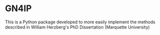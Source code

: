# GN4IP
This is a Python package developed to more easily implement the methods described in William Herzberg's PhD Dissertation (Marquette University) 
